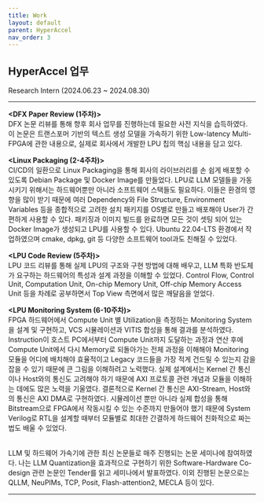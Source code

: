 ```yaml
---
title: Work
layout: default
parent: HyperAccel
nav_order: 3
---
```


## HyperAccel 업무  

Research Intern (2024.06.23 ~ 2024.08.30)  

---

**<DFX Paper Review (1주차)>**  
DFX 논문 리뷰를 통해 향후 회사 업무를 진행하는데 필요한 사전 지식을 습득하였다. 이 논문은 트랜스포머 기반의 텍스트 생성 모델을 가속하기 위한 Low-latency Multi-FPGA에 관한 내용으로, 실제로 회사에서 개발한 LPU 칩의 핵심 내용을 담고 있다. 

**<Linux Packaging (2-4주차)>**   
CI/CD의 일환으로 Linux Packaging을 통해 회사의 라이브러리를 손 쉽게 배포할 수 있도록 Debian Package 및 Docker Image를 만들었다. LPU로 LLM 모델들을 가동시키기 위해서는 하드웨어뿐만 아니라 소프트웨어 스택들도 필요하다. 이들은 환경의 영향을 많이 받기 때문에 여러 Dependency와 File Structure, Environment Variables 등을 종합적으로 고려한 설치 패키지를 OS별로 만들고 배포해야 User가 간편하게 사용할 수 있다. 패키징과 이미지 빌드를 완료하면 모든 것이 셋팅 되어 있는 Docker Image가 생성되고 LPU를 사용할 수 있다. Ubuntu 22.04-LTS 환경에서 작업하였으며 cmake, dpkg, git 등 다양한 소프트웨어 tool과도 친해질 수 있었다. 

**<LPU Code Review (5주차)>**  
LPU 코드 리뷰를 통해 실제 LPU의 구조와 구현 방법에 대해 배우고, LLM 특화 반도체가 요구하는 하드웨어의 특성과 설계 과정을 이해할 수 있었다. Control Flow, Control Unit, Computation Unit, On-chip Memory Unit, Off-chip Memory Access Unit 등을 차례로 공부하면서 Top View 측면에서 많은 깨달음을 얻었다. 

**<LPU Monitoring System (6-10주차)>**  
FPGA 하드웨어에서 Compute Unit 별 Utilization을 측정하는 Monitoring System을 설계 및 구현하고, VCS 시뮬레이션과 VITIS 합성을 통해 결과를 분석하였다. Instruction이 호스트 PC에서부터  Compute Unit까지 도달하는 과정과 연산 후에 Compute Unit에서 다시 Memory로 되돌아가는 전체 과정을 이해해야 Monitoring 모듈을 어디에 배치해야 효율적이고 Legacy 코드들을 가장 적게 건드릴 수 있는지 감을 잡을 수 있기 때문에 큰 그림을 이해하려고 노력했다. 실제 설계에서는 Kernel 간 통신이나  Host와의 통신도 고려해야 하기 때문에 AXI 프로토콜 관련 개념과 모듈을 이해하는 데에도 많은 노력을 기울였다. 결론적으로 Kernel 간 통신은 AXI-Stream, Host와의 통신은 AXI DMA로 구현하였다. 시뮬레이션 뿐만 아니라 실제 합성을 통해 Bitstream으로 FPGA에서 작동시킬 수 있는 수준까지 만들어야 했기 때문에 System Verilog로 RTL을 설계할 때부터 모듈별로 최대한 간결하게 하드웨어 친화적으로 짜는 법도 배울 수 있었다. 

**<Paper Seminar>**  
LLM 및 하드웨어 가속기에 관한 최신 논문들로 매주 진행되는 논문 세미나에 참여하였다. 나는 LLM Quantization을 효과적으로 구현하기 위한 Software-Hardware Co-design 관련 논문인 Tender를 읽고 세미나에서 발표하였다. 이외 진행된 논문으로는 QLLM, NeuPIMs, TCP, Posit, Flash-attention2,  MECLA 등이 있다. 


 
---



